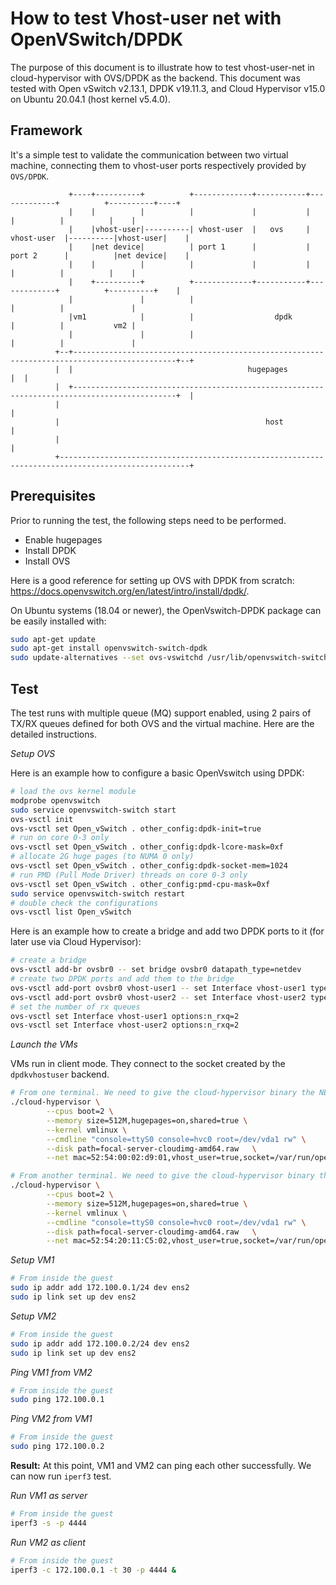 # How to test Vhost-user net with OpenVSwitch/DPDK

The purpose of this document is to illustrate how to test vhost-user-net
in cloud-hypervisor with OVS/DPDK as the backend. This document was
tested with Open vSwitch v2.13.1, DPDK v19.11.3, and Cloud Hypervisor
v15.0 on Ubuntu 20.04.1 (host kernel v5.4.0).

## Framework

It's a simple test to validate the communication between two virtual machine, connecting them to vhost-user ports respectively provided by `OVS/DPDK`.
```
             +----+----------+          +-------------+-----------+-------------+          +----------+----+
             |    |          |          |             |           |             |          |          |    |
             |    |vhost-user|----------| vhost-user  |   ovs     | vhost-user  |----------|vhost-user|    |
             |    |net device|          | port 1      |           | port 2      |          |net device|    |
             |    |          |          |             |           |             |          |          |    |
             |    +----------+          +-------------+-----------+-------------+          +----------+    |
             |               |          |                                       |          |               |
             |vm1            |          |                  dpdk                 |          |           vm2 |
             |               |          |                                       |          |               |
          +--+---------------------------------------------------------------------------------------------+--+
          |  |                                       hugepages                                             |  |
          |  +---------------------------------------------------------------------------------------------+  |
          |                                                                                                   |
          |                                              host                                                 |
          |                                                                                                   |
          +---------------------------------------------------------------------------------------------------+
```
## Prerequisites

Prior to running the test, the following steps need to be performed.
- Enable hugepages
- Install DPDK
- Install OVS

Here is a good reference for setting up OVS with DPDK from scratch:
https://docs.openvswitch.org/en/latest/intro/install/dpdk/.

On Ubuntu systems (18.04 or newer), the OpenVswitch-DPDK package can be
easily installed with:
```bash
sudo apt-get update
sudo apt-get install openvswitch-switch-dpdk
sudo update-alternatives --set ovs-vswitchd /usr/lib/openvswitch-switch-dpdk/ovs-vswitchd-dpdk
```
## Test
The test runs with multiple queue (MQ) support enabled, using 2 pairs of
TX/RX queues defined for both OVS and the virtual machine. Here are the
detailed instructions.

_Setup OVS_

Here is an example how to configure a basic OpenVswitch using DPDK:
```bash
# load the ovs kernel module
modprobe openvswitch
sudo service openvswitch-switch start
ovs-vsctl init
ovs-vsctl set Open_vSwitch . other_config:dpdk-init=true
# run on core 0-3 only
ovs-vsctl set Open_vSwitch . other_config:dpdk-lcore-mask=0xf
# allocate 2G huge pages (to NUMA 0 only)
ovs-vsctl set Open_vSwitch . other_config:dpdk-socket-mem=1024
# run PMD (Pull Mode Driver) threads on core 0-3 only
ovs-vsctl set Open_vSwitch . other_config:pmd-cpu-mask=0xf
sudo service openvswitch-switch restart
# double check the configurations
ovs-vsctl list Open_vSwitch
```

Here is an example how to create a bridge and add two DPDK ports to it
(for later use via Cloud Hypervisor):
```bash
# create a bridge
ovs-vsctl add-br ovsbr0 -- set bridge ovsbr0 datapath_type=netdev
# create two DPDK ports and add them to the bridge
ovs-vsctl add-port ovsbr0 vhost-user1 -- set Interface vhost-user1 type=dpdkvhostuser
ovs-vsctl add-port ovsbr0 vhost-user2 -- set Interface vhost-user2 type=dpdkvhostuser
# set the number of rx queues
ovs-vsctl set Interface vhost-user1 options:n_rxq=2
ovs-vsctl set Interface vhost-user2 options:n_rxq=2
```

_Launch the VMs_

VMs run in client mode. They connect to the socket created by the `dpdkvhostuser` backend.
```bash
# From one terminal. We need to give the cloud-hypervisor binary the NET_ADMIN capabilities for it to set TAP interfaces up on the host.
./cloud-hypervisor \
        --cpus boot=2 \
        --memory size=512M,hugepages=on,shared=true \
        --kernel vmlinux \
        --cmdline "console=ttyS0 console=hvc0 root=/dev/vda1 rw" \
        --disk path=focal-server-cloudimg-amd64.raw   \
        --net mac=52:54:00:02:d9:01,vhost_user=true,socket=/var/run/openvswitch/vhost-user1,num_queues=4

# From another terminal. We need to give the cloud-hypervisor binary the NET_ADMIN capabilities for it to set TAP interfaces up on the host.
./cloud-hypervisor \
        --cpus boot=2 \
        --memory size=512M,hugepages=on,shared=true \
        --kernel vmlinux \
        --cmdline "console=ttyS0 console=hvc0 root=/dev/vda1 rw" \
        --disk path=focal-server-cloudimg-amd64.raw   \
        --net mac=52:54:20:11:C5:02,vhost_user=true,socket=/var/run/openvswitch/vhost-user2,num_queues=4
```

_Setup VM1_
```bash
# From inside the guest
sudo ip addr add 172.100.0.1/24 dev ens2
sudo ip link set up dev ens2
```

_Setup VM2_
```bash
# From inside the guest
sudo ip addr add 172.100.0.2/24 dev ens2
sudo ip link set up dev ens2
```

_Ping VM1 from VM2_
```bash
# From inside the guest
sudo ping 172.100.0.1
```

_Ping VM2 from VM1_
```bash
# From inside the guest
sudo ping 172.100.0.2
```

__Result:__ At this point, VM1 and VM2 can ping each other successfully. We can now run `iperf3` test.

_Run VM1 as server_
```bash
# From inside the guest
iperf3 -s -p 4444
```

_Run VM2 as client_
```bash
# From inside the guest
iperf3 -c 172.100.0.1 -t 30 -p 4444 &
```
